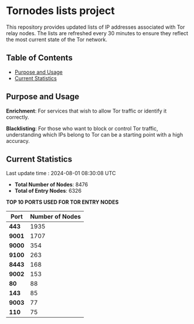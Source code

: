 # Tornodes lists project

This repository provides updated lists of IP addresses associated with Tor relay nodes. The lists are refreshed every 30 minutes to ensure they reflect the most current state of the Tor network.

## Table of Contents

- [Purpose and Usage](#purpose-and-usage)
- [Current Statistics](#current-statistics)


## Purpose and Usage

**Enrichment**: For services that wish to allow Tor traffic or identify it correctly.

**Blacklisting**: For those who want to block or control Tor traffic, understanding which IPs belong to Tor can be a starting point with a high accuracy.

## Current Statistics

Last update time : 2024-08-01 08:30:08 UTC

- **Total Number of Nodes**: 8476
- **Total of Entry Nodes**: 6326

**TOP 10 PORTS USED FOR TOR ENTRY NODES**

| **Port** | **Number of Nodes** |
|------|-----------------|
| **443**   | 1935  |
| **9001**   | 1707  |
| **9000**   | 354  |
| **9100**   | 263  |
| **8443**   | 168  |
| **9002**   | 153  |
| **80**   | 88  |
| **143**   | 85  |
| **9003**   | 77  |
| **110**   | 75  |

